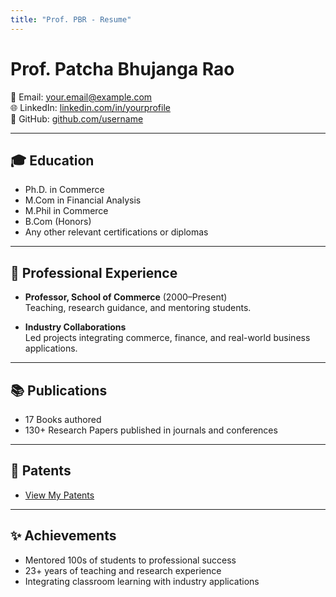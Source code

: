 ```yaml
---
title: "Prof. PBR - Resume"
---
```


<link rel="stylesheet" href="style.css">

# Prof. Patcha Bhujanga Rao  

📧 Email: your.email@example.com  
🌐 LinkedIn: [linkedin.com/in/yourprofile](#)  
🐙 GitHub: [github.com/username](#)  

---

## 🎓 Education
- Ph.D. in Commerce  
- M.Com in Financial Analysis  
- M.Phil in Commerce  
- B.Com (Honors)  
- Any other relevant certifications or diplomas  

---

## 💼 Professional Experience
- **Professor, School of Commerce** (2000–Present)  
  Teaching, research guidance, and mentoring students.  

- **Industry Collaborations**  
  Led projects integrating commerce, finance, and real-world business applications.  

---

## 📚 Publications
- 17 Books authored  
- 130+ Research Papers published in journals and conferences  

---

## 📜 Patents
- [View My Patents](patents.md)  

---

## ✨ Achievements
- Mentored 100s of students to professional success  
- 23+ years of teaching and research experience  
- Integrating classroom learning with industry applications  

